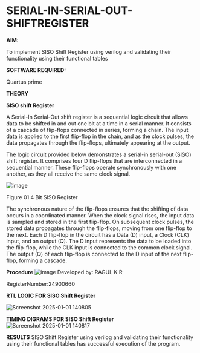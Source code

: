# SERIAL-IN-SERIAL-OUT-SHIFTREGISTER

**AIM:**

To implement  SISO Shift Register using verilog and validating their functionality using their functional tables

**SOFTWARE REQUIRED:**

Quartus prime

**THEORY**

**SISO shift Register**

A Serial-In Serial-Out shift register is a sequential logic circuit that allows data to be shifted in and out one bit at a time in a serial manner. It consists of a cascade of flip-flops connected in series, forming a chain. The input data is applied to the first flip-flop in the chain, and as the clock pulses, the data propagates through the flip-flops, ultimately appearing at the output.

The logic circuit provided below demonstrates a serial-in serial-out (SISO) shift register. It comprises four D flip-flops that are interconnected in a sequential manner. These flip-flops operate synchronously with one another, as they all receive the same clock signal.

![image](https://github.com/naavaneetha/SERIAL-IN-SERIAL-OUT-SHIFTREGISTER/assets/154305477/e81c4072-37f9-46c6-8145-566764b74c3a)

Figure 01 4 Bit SISO Register

The synchronous nature of the flip-flops ensures that the shifting of data occurs in a coordinated manner. When the clock signal rises, the input data is sampled and stored in the first flip-flop. On subsequent clock pulses, the stored data propagates through the flip-flops, moving from one flip-flop to the next.
Each D flip-flop in the circuit has a Data (D) input, a Clock (CLK) input, and an output (Q). The D input represents the data to be loaded into the flip-flop, while the CLK input is connected to the common clock signal. The output (Q) of each flip-flop is connected to the D input of the next flip-flop, forming a cascade.

**Procedure**
![image](https://github.com/user-attachments/assets/3dcd6c68-0050-4dc5-990f-ade2dbecf9d0)
Developed by: RAGUL K R 

RegisterNumber:24900660


**RTL LOGIC FOR SISO Shift Register**

![Screenshot 2025-01-01 140805](https://github.com/user-attachments/assets/da1fe106-8d38-4617-a34b-79d444220066)


**TIMING DIGRAMS FOR SISO Shift Register**
![Screenshot 2025-01-01 140817](https://github.com/user-attachments/assets/161d9c01-39f8-478a-a764-f2b4a94376aa)


**RESULTS**
SISO Shift Register using verilog and validating their functionality using their functional tables has successful execution of the program.
